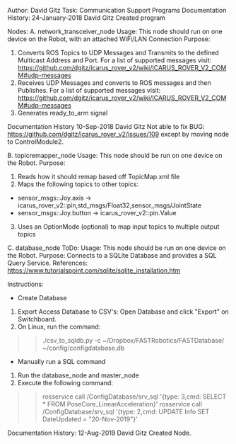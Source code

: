 Author: David Gitz
Task: Communication
Support Programs
Documentation History:
24-January-2018 David Gitz
Created program

Nodes:
A. network_transceiver_node
Usage: This node should run on one device on the Robot, with an attached WiFi/LAN Connection
Purpose:
1. Converts ROS Topics to UDP Messages and Transmits to the defined Multicast Address and Port.  For a list of supported messages visit: 
https://github.com/dgitz/icarus_rover_v2/wiki/ICARUS_ROVER_V2_COMM#udp-messages
2. Receives UDP Messages and converts to ROS messages and then Publishes.  For a list of supported messages visit:
https://github.com/dgitz/icarus_rover_v2/wiki/ICARUS_ROVER_V2_COMM#udp-messages
3. Generates ready_to_arm signal

Documentation History
10-Sep-2018 David Gitz
Not able to fix BUG: https://github.com/dgitz/icarus_rover_v2/issues/109 except by moving node to ControlModule2.

B. topicremapper_node
Usage: This node should be run on one device on the Robot.
Purpose:
1. Reads how it should remap based off TopicMap.xml file
2. Maps the following topics to other topics:
 * sensor_msgs::Joy.axis -> icarus_rover_v2::pin,std_msgs/Float32,sensor_msgs/JointState 
 * sensor_msgs::Joy.button -> icarus_rover_v2::pin.Value
3. Uses an OptionMode (optional) to map input topics to multiple output topics

C. database_node
ToDo:
Usage: This node should be run on one device on the Robot.
Purpose:  Connects to a SQLite Database and provides a SQL Query Service.
References:
https://www.tutorialspoint.com/sqlite/sqlite_installation.htm

Instructions:
* Create Database
1. Export Access Database to CSV's:  Open Database and click "Export" on Switchboard.
2. On Linux, run the command:
  >>./csv_to_sqldb.py -c ~/Dropbox/FASTRobotics/FASTDatabase/ ~/config/configdatabase.db

* Manually run a SQL command
1. Run the database_node and master_node
2. Execute the following command:
  >>rosservice call /ConfigDatabase/srv_sql '{type: 3,cmd: SELECT * FROM PoseCore_LinearAcceleration}'
  >>rosservice call /ConfigDatabase/srv_sql '{type: 2,cmd: UPDATE Info SET DateUpdated = "20-Nov-2019"}'


Documentation History:
12-Aug-2019 David Gitz
Created Node.
